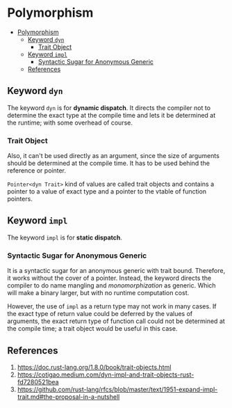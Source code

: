 # Polymorphism
- [Polymorphism](#polymorphism)
  - [Keyword `dyn`](#keyword-dyn)
    - [Trait Object](#trait-object)
  - [Keyword `impl`](#keyword-impl)
    - [Syntactic Sugar for Anonymous Generic](#syntactic-sugar-for-anonymous-generic)
  - [References](#references)

## Keyword `dyn`
The keyword `dyn` is for **dynamic dispatch**. It directs the compiler not to determine the exact type at the compile time and lets it be determined at the runtime; with some overhead of course.

### Trait Object
Also, it can't be used directly as an argument, since the size of arguments should be determined at the compile time. It has to be used behind the reference or pointer.  

`Pointer<dyn Trait>` kind of values are called trait objects and contains a pointer to a value of exact type and a pointer to the vtable of function pointers. 

## Keyword `impl`
The keyword `impl` is for **static dispatch**. 

### Syntactic Sugar for Anonymous Generic
It is a syntactic sugar for an anonymous generic with trait bound. Therefore, it works without the cover of a pointer. Instead, the keyword directs the compiler to do name mangling and *monomorphization* as generic. Which will make a binary larger, but with no runtime computation cost.

However, the use of `impl` as a return type may not work in many cases. If the exact type of return value could be deferred by the values of arguments, the exact return type of function call could not be determined at the compile time; a trait object would be useful in this case.

## References
1. https://doc.rust-lang.org/1.8.0/book/trait-objects.html
2. https://cotigao.medium.com/dyn-impl-and-trait-objects-rust-fd7280521bea
3. https://github.com/rust-lang/rfcs/blob/master/text/1951-expand-impl-trait.md#the-proposal-in-a-nutshell